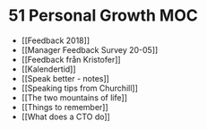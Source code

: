 # 51 Personal Growth MOC
* [[Feedback 2018]]
* [[Manager Feedback Survey 20-05]]
* [[Feedback från Kristofer]]
* [[Kalendertid]]
* [[Speak better - notes]]
* [[Speaking tips from Churchill]]
* [[The two mountains of life]]
* [[Things to remember]]
* [[What does a CTO do]]